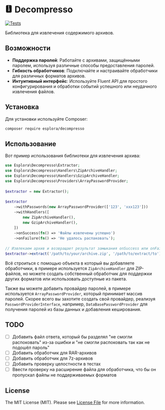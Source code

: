 # <img src=".github/logo.svg?sanitize=true" width="24" height="24" alt="Decompresso"> Decompresso

[![Tests](https://github.com/esplora/decompresso/actions/workflows/phpunit.yml/badge.svg)](https://github.com/esplora/decompresso/actions/workflows/phpunit.yml)

Библиотека для извлечения содержимого архивов.

## Возможности

- **Поддержка паролей**: Работайте с архивами, защищёнными паролем, используя различные способы предоставления паролей.
- **Гибкость обработчиков**: Подключайте и настраивайте обработчики для различных форматов архивов.
- **Интуитивный интерфейс**: Используйте Fluent API для простого конфигурирования и обработки событий успешного или
  неудачного извлечения файлов.

## Установка

Для установки используйте Composer:

```bash
composer require esplora/decompresso
```

## Использование

Вот пример использования библиотеки для извлечения архива:

```php
use Esplora\Decompresso\Extractor;
use Esplora\Decompresso\Handlers\ZipArchiveHandler;
use Esplora\Decompresso\Handlers\GzipArchiveHandler;
use Esplora\Decompresso\Providers\ArrayPasswordProvider;

$extractor = new Extractor();

$extractor
    ->withPasswords(new ArrayPasswordProvider(['123', 'xxx123']))
    ->withHandlers([
        new ZipArchiveHandler(),
        new GzipArchiveHandler(),
    ])
    ->onSuccess(fn() => 'Файлы извлечены успешно')
    ->onFailure(fn() => 'Не удалось распаковать');

// Извлекаем архив и возвращает результат замыкания onSuccess или onFailure
$extractor->extract('/path/to/your/archive.zip', '/path/to/extract/to');
```

Всё строиться с помощью объекта в который вы добавляете обработчики, в примере используется `ZipArchiveHandler` для
ZIP-файлов, но можете создать собственный обработчик для поддержки других форматов или использовать доступные из пакета.

Также вы можете добавить провайдер паролей, в примере используется `ArrayPasswordProvider`, который принимает массив
паролей. Скорее всего вы захотите создать свой провайдер, реализуя `PasswordProviderInterface`,
например, `DataBasePasswordProvider` для получения паролей из базы данных и добавления кеширования.

## TODO
- [ ] Добавить файл ответа, который бы разделял "не смогли распоковать" из-за ошибки и "не смогли распоковать так как не подошёл пароль"
- [ ] Добавить обработчик для RAR-архивов
- [ ] Добавить обработчик для 7z-архивов
- [ ] Добавить проверку целостности в тестах
- [ ] Ввести проверку на расширение файла для обработчика, что бы он пропускал файлы не поддерживаемых форматов

## License

The MIT License (MIT). Please see [License File](LICENSE.md) for more information.
